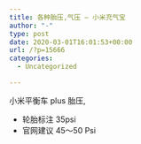 ```yaml
---
title: 各种胎压,气压 – 小米充气宝
author: "-"
type: post
date: 2020-03-01T16:01:53+00:00
url: /?p=15666
categories:
  - Uncategorized

---
```

小米平衡车 plus 胎压,
  
- 轮胎标注 35psi
- 官网建议 45～50 Psi